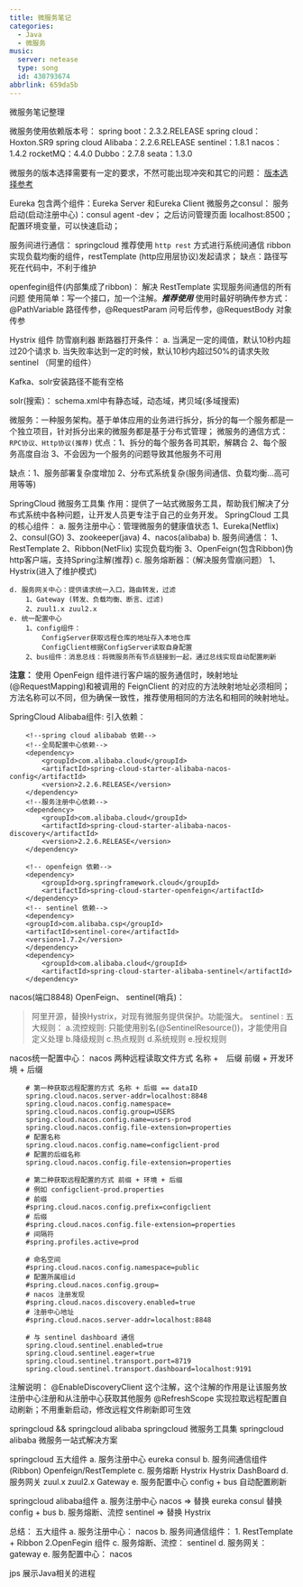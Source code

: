 ```yaml
---
title: 微服务笔记
categories:
  - Java
  - 微服务
music:
  server: netease
  type: song
  id: 430793674
abbrlink: 659da5b
---
```


微服务笔记整理

<!-- more -->

<!-- @import "[TOC]" {cmd="toc" depthFrom=2 depthTo=6 orderedList=true} -->
微服务使用依赖版本号：
spring boot：2.3.2.RELEASE
spring cloud：Hoxton.SR9
spring cloud Alibaba：2.2.6.RELEASE
sentinel：1.8.1
nacos：1.4.2
rocketMQ：4.4.0
Dubbo：2.7.8
seata：1.3.0

微服务的版本选择需要有一定的要求，不然可能出现冲突和其它的问题：
[版本选择参考](https://blog.csdn.net/wcnmlgb888/article/details/82713106)

Eureka 包含两个组件：Eureka Server 和Eureka Client
微服务之consul：
服务启动(启动注册中心)：consul agent -dev；
之后访问管理页面 localhost:8500；
配置环境变量，可以快速启动；

服务间进行通信：
springcloud 推荐使用 `http rest` 方式进行系统间通信
ribbon 实现负载均衡的组件，restTemplate (http应用层协议)发起请求；
缺点：路径写死在代码中，不利于维护

openfegin组件(内部集成了ribbon)：
解决 RestTemplate 实现服务间通信的所有问题
使用简单：写一个接口，加一个注解。***推荐使用***
使用时最好明确传参方式：@PathVariable 路径传参，@RequestParam 问号后传参，@RequestBody 对象传参


Hystrix 组件 防雪崩利器
断路器打开条件：
a. 当满足一定的阈值，默认10秒内超过20个请求
b. 当失败率达到一定的时候，默认10秒内超过50%的请求失败
sentinel （阿里的组件）

Kafka、solr安装路径不能有空格

solr(搜索)：
schema.xml中有静态域，动态域，拷贝域(多域搜索)

微服务：一种服务架构。基于单体应用的业务进行拆分，拆分的每一个服务都是一个独立项目，针对拆分出来的微服务都是基于分布式管理；
微服务的通信方式：`RPC协议、Http协议(推荐)`
优点：1、拆分的每个服务各司其职，解耦合
     2、每个服务高度自治
     3、不会因为一个服务的问题导致其他服务不可用

缺点：1、服务部署复杂度增加
     2、分布式系统复杂(服务间通信、负载均衡...高可用等等)

SpringCloud 微服务工具集
作用：提供了一站式微服务工具，帮助我们解决了分布式系统中各种问题，让开发人员更专注于自己的业务开发。
SpringCloud 工具的核心组件：
    a. 服务注册中心：管理微服务的健康值状态
        1、Eureka(Netflix)
        2、consul(GO)
        3、zookeeper(java)
        4、nacos(alibaba)
    b. 服务间通信：
        1、RestTemplate
        2、Ribbon(NetFlix) 实现负载均衡
        3、OpenFeign(包含Ribbon)伪http客户端，支持Spring注解(推荐)
    c. 服务熔断器：（解决服务雪崩问题）
        1、Hystrix(进入了维护模式)

    d. 服务网关中心：提供请求统一入口，路由转发，过滤
        1、Gateway (转发、负载均衡、断言、过滤)
        2、zuul1.x zuul2.x
    e. 统一配置中心
        1、config组件：
            ConfigServer获取远程仓库的地址存入本地仓库
            ConfigClient根据ConfigServer读取自身配置
        2、bus组件：消息总线：将微服务所有节点链接到一起，通过总线实现自动配置刷新
**注意：**
使用 OpenFeign 组件进行客户端的服务通信时，映射地址(@RequestMapping)和被调用的 FeignClient 的对应的方法映射地址必须相同；方法名称可以不同，但为确保一致性，推荐使用相同的方法名和相同的映射地址。

SpringCloud Alibaba组件:
引入依赖：
```xml{.line-numbers}
    <!--spring cloud alibabab 依赖-->
    <!--全局配置中心依赖-->
    <dependency>
        <groupId>com.alibaba.cloud</groupId>
        <artifactId>spring-cloud-starter-alibaba-nacos-config</artifactId>
        <version>2.2.6.RELEASE</version>
    </dependency>
    <!--服务注册中心依赖-->
    <dependency>
        <groupId>com.alibaba.cloud</groupId>
        <artifactId>spring-cloud-starter-alibaba-nacos-discovery</artifactId>
        <version>2.2.6.RELEASE</version>
    </dependency>

    <!-- openfeign 依赖-->
    <dependency>
        <groupId>org.springframework.cloud</groupId>
        <artifactId>spring-cloud-starter-openfeign</artifactId>
    </dependency>
    <!-- sentinel 依赖-->
    <dependency>
    <groupId>com.alibaba.csp</groupId>
    <artifactId>sentinel-core</artifactId>
    <version>1.7.2</version>
    </dependency>
    <dependency>
        <groupId>com.alibaba.cloud</groupId>
        <artifactId>spring-cloud-starter-alibaba-sentinel</artifactId>
    </dependency>
```
nacos(端口8848)
OpenFeign、
sentinel(哨兵)：
> 阿里开源，替换Hystrix，对现有微服务提供保护。功能强大。
sentinel :
五大规则：
    a.流控规则: 只能使用别名(@SentinelResource())，才能使用自定义处理
    b.降级规则
    c.热点规则
    d.系统规则
    e.授权规则

nacos统一配置中心：
nacos 两种远程读取文件方式
名称 +　后缀
前缀 + 开发环境 + 后缀
```properties{.line-numbers}
    # 第一种获取远程配置的方式 名称 + 后缀 == dataID
    spring.cloud.nacos.server-addr=localhost:8848
    spring.cloud.nacos.config.namespace=
    spring.cloud.nacos.config.group=USERS
    spring.cloud.nacos.config.name=users-prod
    spring.cloud.nacos.config.file-extension=properties
    # 配置名称
    spring.cloud.nacos.config.name=configclient-prod
    # 配置的后缀名称
    spring.cloud.nacos.config.file-extension=properties

    # 第二种获取远程配置的方式 前缀 + 环境 + 后缀
    # 例如 configclient-prod.properties
    # 前缀
    #spring.cloud.nacos.config.prefix=configclient
    # 后缀
    #spring.cloud.nacos.config.file-extension=properties
    # 间隔符
    #spring.profiles.active=prod

    # 命名空间
    #spring.cloud.nacos.config.namespace=public
    # 配置所属组id
    #spring.cloud.nacos.config.group=
    # nacos 注册发现
    #spring.cloud.nacos.discovery.enabled=true
    # 注册中心地址
    #spring.cloud.nacos.server-addr=localhost:8848

    # 与 sentinel dashboard 通信
    spring.cloud.sentinel.enabled=true
    spring.cloud.sentinel.eager=true
    spring.cloud.sentinel.transport.port=8719
    spring.cloud.sentinel.transport.dashboard=localhost:9191

```
注解说明：
@EnableDiscoveryClient
这个注解，这个注解的作用是让该服务放注册中心注册和从注册中心获取其他服务
@RefreshScope
实现拉取远程配置自动刷新；不用重新启动，修改远程文件刷新即可生效

springcloud && springcloud alibaba
springcloud 微服务工具集
springcloud alibaba 微服务一站式解决方案

springcloud 五大组件
    a. 服务注册中心    eureka consul
    b. 服务间通信组件(Ribbon)  Openfeign/RestTemplete
    c. 服务熔断    Hystrix Hystrix DashBoard
    d. 服务网关    zuul.x zuul2.x Gateway
    e. 服务配置中心    config + bus 自动配置刷新

springcloud alibaba组件
    a. 服务注册中心    nacos => 替换 eureka consul 替换 config + bus
    b. 服务熔断、流控  sentinel => 替换 Hystrix

总结： 五大组件
    a. 服务注册中心： nacos
    b. 服务间通信组件： 1. RestTemplate + Ribbon 2.OpenFegin 组件
    c. 服务熔断、流控： sentinel
    d. 服务网关： gateway
    e. 服务配置中心： nacos

jps
展示Java相关的进程


